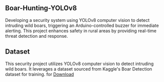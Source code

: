 ## Boar-Hunting-YOLOv8
Developing a security system using YOLOv8 computer vision to detect intruding wild boars, triggering an Arduino-controlled buzzer for immediate alerting. This project enhances safety in rural areas by providing real-time threat detection and response.
## Dataset 
This security project utilizes YOLOv8 computer vision to detect intruding wild boars. It leverages a dataset sourced from Kaggle's Boar Detection dataset for training. for [Download](https://drive.google.com/file/d/1PaAYyNPF4YwqeW5jeR1KIUBy7wi_In1c/view?usp=drive_link)
 
